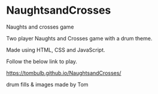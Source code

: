 # NaughtsandCrosses
Naughts and crosses game

Two player Naughts and Crosses game with a drum theme.

Made using HTML, CSS and JavaScript.

Follow the below link to play.

https://tombulb.github.io/NaughtsandCrosses/

drum fills & images made by Tom

